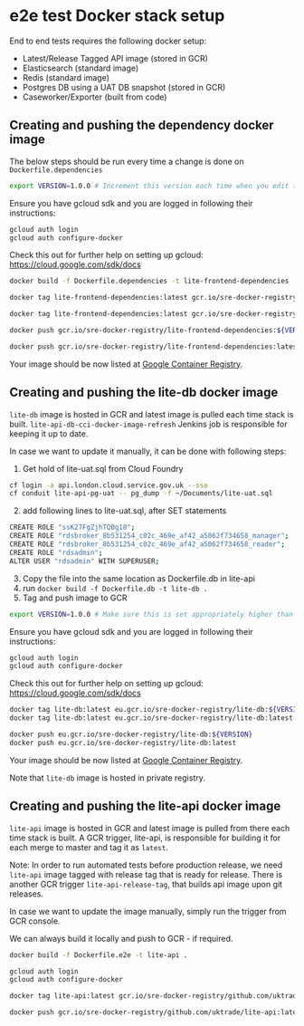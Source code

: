 # e2e test Docker stack setup

End to end tests requires the following docker setup:

- Latest/Release Tagged API image (stored in GCR)
- Elasticsearch (standard image)
- Redis (standard image)
- Postgres DB using a UAT DB snapshot (stored in GCR)
- Caseworker/Exporter (built from code)


## Creating and pushing the dependency docker image

The below steps should be run every time a change is done on `Dockerfile.dependencies`

```bash
export VERSION=1.0.0 # Increment this version each time when you edit the Dockerfile.dependencies file
```
Ensure you have gcloud sdk and you are logged in following their instructions:

```bash
gcloud auth login
gcloud auth configure-docker
```

Check this out for further help on setting up gcloud: https://cloud.google.com/sdk/docs

```bash
docker build -f Dockerfile.dependencies -t lite-frontend-dependencies .

docker tag lite-frontend-dependencies:latest gcr.io/sre-docker-registry/lite-frontend-dependencies:${VERSION}

docker tag lite-frontend-dependencies:latest gcr.io/sre-docker-registry/lite-frontend-dependencies:latest

docker push gcr.io/sre-docker-registry/lite-frontend-dependencies:${VERSION}

docker push gcr.io/sre-docker-registry/lite-frontend-dependencies:latest
```

Your image should be now listed at [Google Container Registry](http://gcr.io/sre-docker-registry/github.com/uktrade).


## Creating and pushing the lite-db docker image

`lite-db` image is hosted in GCR and latest image is pulled each time stack is built. `lite-api-db-cci-docker-image-refresh` Jenkins job is responsible for keeping it up to date.

In case we want to update it manually, it can be done with following steps:
1. Get hold of lite-uat.sql from Cloud Foundry
```bash
cf login -a api.london.cloud.service.gov.uk --sso
cf conduit lite-api-pg-uat -- pg_dump -f ~/Documents/lite-uat.sql
```
2. add following lines to lite-uat.sql, after SET statements
```bash
CREATE ROLE "ssK27FgZjhTQBg18";
CREATE ROLE "rdsbroker_8b531254_c02c_469e_af42_a5062f734658_manager";
CREATE ROLE "rdsbroker_8b531254_c02c_469e_af42_a5062f734658_reader";
CREATE ROLE "rdsadmin";
ALTER USER "rdsadmin" WITH SUPERUSER;
```
3. Copy the file into the same location as Dockerfile.db in lite-api
4. run `docker build -f Dockerfile.db -t lite-db .`
5. Tag and push image to GCR
```bash
export VERSION=1.0.0 # Make sure this is set appropriately higher than one currently in GCR
```
Ensure you have gcloud sdk and you are logged in following their instructions:

```bash
gcloud auth login
gcloud auth configure-docker
```
Check this out for further help on setting up gcloud: https://cloud.google.com/sdk/docs

```bash
docker tag lite-db:latest eu.gcr.io/sre-docker-registry/lite-db:${VERSION}
docker tag lite-db:latest eu.gcr.io/sre-docker-registry/lite-db:latest

docker push eu.gcr.io/sre-docker-registry/lite-db:${VERSION}
docker push eu.gcr.io/sre-docker-registry/lite-db:latest
```

Your image should be now listed at [Google Container Registry](http://gcr.io/sre-docker-registry/github.com/uktrade).

Note that `lite-db` image is hosted in private registry.


## Creating and pushing the lite-api docker image

`lite-api` image is hosted in GCR and latest image is pulled from there each time stack is built. A GCR trigger, lite-api, is responsible for building it for each merge to master and tag it as `latest`. 

Note: In order to run automated tests before production release, we need `lite-api` image tagged with release tag that is ready for release. There is another GCR trigger `lite-api-release-tag`, that builds api image upon git releases.

In case we want to update the image manually, simply run the trigger from GCR console.

We can always build it locally and push to GCR - if required.

```bash
docker build -f Dockerfile.e2e -t lite-api .

gcloud auth login
gcloud auth configure-docker

docker tag lite-api:latest gcr.io/sre-docker-registry/github.com/uktrade/lite-api:latest

docker push gcr.io/sre-docker-registry/github.com/uktrade/lite-api:latest
```
